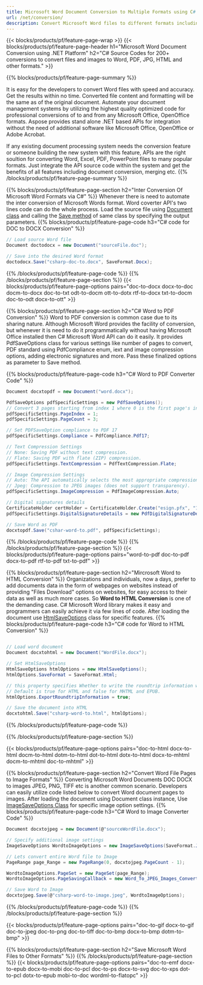 ```yaml
---
title: Microsoft Word Document Conversion to Multiple Formats using C# 
url: /net/conversion/
description: Convert Microsoft Word files to different formats including PDF, HTML and image formats on .NET Framework, .NET Core, Windows Azure, Mono or Xamarin Platforms.
---
```


{{< blocks/products/pf/feature-page-wrap >}}
{{< blocks/products/pf/feature-page-header h1="Microsoft Word Document Conversion using .NET Platform" h2="C# Source Codes for 200+ conversions to convert files and images to Word, PDF, JPG, HTML and other formats." >}}

{{% blocks/products/pf/feature-page-summary %}}

It is easy for the developers to convert Word files with speed and accuracy. Get the results within no time. Converted file content and formatting will be the same as of the original document. Automate your document management systems by utilizing the highest quality optimized code for professional conversions of to and from any Microsoft Office, OpenOffice formats. Aspose provides stand alone .NET based APIs for integration without the need of additional software like Microsoft Office, OpenOffice or Adobe Acrobat. 

If any existing document processing system needs the conversion feature or someone building the new system with this feature, APIs are the right soultion for converting Word, Excel, PDF, PowerPoint files to many popular formats. Just integrate the API source code within the system and get the benefits of all features including document conversion, merging etc.
{{% /blocks/products/pf/feature-page-summary  %}}

{{% blocks/products/pf/feature-page-section  h2="Inter Conversion Of Microsoft Word Formats via C#" %}}
Whenever there is need to automate the inter conversion of Microsoft Words format. Word coverter API's two lines code can do the whole process. Load the source file using [Document class](https://apireference.aspose.com/words/net/aspose.words/document) and calling the [Save method](https://apireference.aspose.com/words/net/class/aspose.words.saving.save_output_parameters/) of same class by specifying the output parameters. 
{{% blocks/products/pf/feature-page-code h3="C# code for DOC to DOCX Conversion" %}}

```cs
// Load source Word file
Document doctodocx = new Document("sourceFile.doc");

// Save into the desired Word format
doctodocx.Save("csharp-doc-to.docx", SaveFormat.Docx);   
```
{{% /blocks/products/pf/feature-page-code  %}}
{{% /blocks/products/pf/feature-page-section %}}
{{< blocks/products/pf/feature-page-options pairs="doc-to-docx docx-to-doc docm-to-docx doc-to-txt odt-to-docm ott-to-dotx rtf-to-docx txt-to-docm doc-to-odt docx-to-ott" >}}


{{% blocks/products/pf/feature-page-section  h2="C# Word to PDF Conversion" %}}
Word to PDF conversion is common case due to its sharing nature. Although Microsoft Word provides the facility of conversion, but whenever it is need to do it programmatically without having Microsoft Office installed then C# Microsoft Word API can do it easily. It provides PdfSaveOptions class for various settings like number of pages to convert, PDF standard using PdfCompliance enum, iext and image compression options, adding electronic signatures and more. Pass these finalized options as parameter to Save method.

{{% blocks/products/pf/feature-page-code h3="C# Word to PDF Converter Code" %}}

```cs
Document docxtopdf = new Document("word.docx");

PdfSaveOptions pdfSpecificSettings = new PdfSaveOptions();
// Convert 3 pages starting from index 1 where 0 is the first page's index 
pdfSpecificSettings.PageIndex = 1;
pdfSpecificSettings.PageCount = 3;

// Set PDFSaveOption compliance to PDF 17
pdfSpecificSettings.Compliance = PdfCompliance.Pdf17;

// Text Compression Settings
// None: Saving PDF without text compression.
// Flate: Saving PDF with flate (ZIP) compression.
pdfSpecificSettings.TextCompression = PdfTextCompression.Flate;

// Image Compression Settings
// Auto: The API automatically selects the most appropriate compression for every image in the document.
// Jpeg: Compression to JPEG images (does not support transparency).
pdfSpecificSettings.ImageCompression = PdfImageCompression.Auto;

// Digital signatures details
CertificateHolder certHolder = CertificateHolder.Create("esign.pfx", "12345");
pdfSpecificSettings.DigitalSignatureDetails = new PdfDigitalSignatureDetails(certHolder, "reason", "location", DateTime.Now);

// Save Word as PDF
docxtopdf.Save("cshar-word-to.pdf", pdfSpecificSettings);

```
{{% /blocks/products/pf/feature-page-code  %}}
{{% /blocks/products/pf/feature-page-section %}}
{{< blocks/products/pf/feature-page-options pairs="word-to-pdf doc-to-pdf docx-to-pdf rtf-to-pdf txt-to-pdf" >}}


{{% blocks/products/pf/feature-page-section  h2="Mircrosoft Word to HTML Conversion" %}}
Organizations and individuals, now a days, prefer to add documents data in the form of webpages on websites instead of providing "Files Download" options on websites, for easy access to their data as well as much more cases. So **Word to HTML Conversion** is one of the demanding case. C# Microsoft Word library makes it easy and programmers can easily achieve it via few lines of code. After loading the document use [HtmlSaveOptions](https://apireference.aspose.com/words/net/aspose.words.saving/htmlsaveoptions) class for specific features.
{{% blocks/products/pf/feature-page-code h3="C# code for Word to HTML Conversion" %}}

```cs

// Load word document
Document docxtohtml = new Document("WordFile.docx");

// Set HtmlSaveOptions
HtmlSaveOptions htmlOptions = new HtmlSaveOptions();
htmlOptions.SaveFormat = SaveFormat.Html;

// this property specifies Whether to write the roundtrip information when saving to HTML, MHTML or EPUB.
// Default is true for HTML and false for MHTML and EPUB.
htmlOptions.ExportRoundtripInformation = true;

// Save the document into HTML
docxtohtml.Save("csharp-word-to.html", htmlOptions);

```
{{% /blocks/products/pf/feature-page-code %}}

{{% /blocks/products/pf/feature-page-section %}}

{{< blocks/products/pf/feature-page-options pairs="doc-to-html docx-to-html docm-to-html dotm-to-html dot-to-html dotx-to-html docx-to-mhtml docm-to-mhtml doc-to-mhtml" >}}

{{% blocks/products/pf/feature-page-section  h2="Convert Word File Pages to Image Formats" %}}
Converting Microsoft Word Documents DOC DOCX to images JPEG, PNG, TIFF etc is another common scenario. Developers can easily utilize code listed below to convert Word document pages to images. After loading the document using Document class instance, Use [ImageSaveOptions Class](https://apireference.aspose.com/words/net/aspose.words.saving/imagesaveoptions) for specific image option settings. 
{{% blocks/products/pf/feature-page-code h3="C# Word to Image Converter Code" %}}
```cs
Document docxtojpeg = new Document(@"sourceWordFile.docx");

// Specify additional image settings
ImageSaveOptions WordtoImageOptions = new ImageSaveOptions(SaveFormat.Jpeg);

// Lets convert entire Word file to Image
PageRange page_Range = new PageRange(0, docxtojpeg.PageCount - 1);

WordtoImageOptions.PageSet = new PageSet(page_Range);
WordtoImageOptions.PageSavingCallback = new Word_To_JPEG_Images_Converter();

// Save Word to Image
docxtojpeg.Save(@"csharp-word-to-image.jpeg", WordtoImageOptions);
```
{{% /blocks/products/pf/feature-page-code %}}
{{% /blocks/products/pf/feature-page-section %}}

{{< blocks/products/pf/feature-page-options pairs="doc-to-gif docx-to-gif doc-to-jpeg doc-to-png doc-to-tiff doc-to-bmp docx-to-bmp dotm-to-bmp" >}}

{{% blocks/products/pf/feature-page-section  h2="Save Microsoft Word Files to Other Formats" %}}
{{% /blocks/products/pf/feature-page-section %}}
{{< blocks/products/pf/feature-page-options pairs="doc-to-emf docx-to-epub docx-to-mobi doc-to-pcl doc-to-ps docx-to-svg doc-to-xps dot-to-pcl dotx-to-epub mobi-to-doc wordml-to-flatopc" >}}